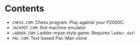 # Contents

* `CHESS.COM`: Chess program. Play against your P2000C.
* `JACKPOT.COM`: Slot machine emulator
* `LADDER.COM`: Ladder-maze style game. Requires `ladder.dat`!
* `PAC.COM`: Text-based Pac-Man clone